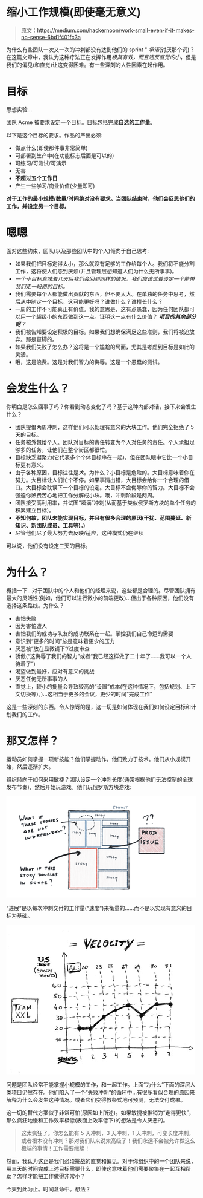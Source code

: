 # 缩小工作规模(即使毫无意义)

> 原文：<https://medium.com/hackernoon/work-small-even-if-it-makes-no-sense-6bd1f401fc3a>

为什么有些团队一次又一次的冲刺都没有达到他们的 sprint " *承诺*(讨厌那个词)？在这篇文章中，我认为这种疗法正在发挥作用*极其有效，而且违反直觉的小*，但是我们的偏见(和直觉)让这变得困难。有一些深刻的人性因素在起作用。

# 目标

思想实验…

团队 Acme 被要求设定一个目标。目标包括完成**自选的工作量。**

以下是这个目标的要求。作品的产出必须:

*   做点什么(即使那件事非常简单)
*   可部署到生产中(在功能标志后面是可以的)
*   可练习/可测试/可演示
*   无害
*   **不超过五个工作日**
*   产生一些学习/商业价值(少量即可)

**对于工作的最小规模/数量/时间绝对没有要求。当团队结束时，他们会反思他们的工作，并设定另一个目标。**

# 嗯嗯

面对这些约束，团队(以及那些团队中的个人)倾向于自己思考:

*   如果我们把目标定得太小，那么就没有足够的工作给每个人。我们将不能分割工作，这将使人们感到厌烦(并且管理层想知道人们为什么无所事事)。
*   *一个小目标意味着几天后我们会回到同样的情况。我们应该试着设定一个能带我们走一段路的目标。*
*   我们需要每个人都能做出贡献的东西，但不要太大。在单独的任务中思考，然后从中制定一个目标，这可能更好吗？谁做什么？谁擅长什么？
*   一周的工作不可能真正有价值。我的意思是，这有点愚蠢，因为任何团队都可以用一个超级小的东西做到这一点。证明这一点有什么价值？ ***项目的其余部分呢？***
*   我们被告知要设定积极的目标。如果我们想确保满足这些准则，我们将被迫放弃。那是蹩脚的。
*   如果我们失败了怎么办？这将是一个尴尬的局面，尤其是考虑到目标是如此的灵活。
*   哦，这是浪费。这是对我们智力的侮辱。这是一个愚蠢的测试。

# 会发生什么？

你明白是怎么回事了吗？你看到动态变化了吗？基于这种内部对话，接下来会发生什么？

*   团队提倡两周冲刺，这样他们可以处理有意义的大块工作。他们完全拒绝了 5 天的目标。
*   任务被外包给个人。团队对目标的责任转变为个人对任务的责任。个人承担足够多的任务，让他们在整个街区都很忙。
*   目标缺乏凝聚力(它代表多个个体目标串在一起)，但在团队眼中它比一个小目标更有意义。
*   由于各种原因，目标往往是*大*。为什么？小目标是危险的。大目标意味着你在努力。大目标让人们忙个不停。如果事情出错，大目标会给你一个合理的借口。大目标会耽误下一个目标的设定。大目标不会侮辱你的智力。大目标不会强迫你煞费苦心地把工作分解成小块。哦，冲刺阶段是两周。
*   团队接受高利用率，并试图“填满”冲刺(从而基于类似俄罗斯方块的单个任务的积累建立目标)。
*   **不知何故，团队未能实现目标，并且有很多合理的原因(干扰、范围蔓延、新知识、新团队成员、工具等)。)**
*   尽管他们尽了最大努力去反映/适应，这种模式仍在继续

可以说，他们没有设定三天的目标。

# 为什么？

概括一下…对于团队中的个人和他们的经理来说，这些都是合理的。尽管团队拥有最大的灵活性(例如，他们可以进行微小的前端更改)…但出于各种原因，他们没有选择这条路线。为什么？

*   害怕失败
*   因为害怕遭人
*   害怕我们的成功与队友的成功联系在一起。掌控我们自己命运的需要
*   意识到“更多的时间”总是意味着更少的压力
*   厌恶被“放在显微镜下”/过度审查
*   骄傲(“这侮辱了我们的智力”或者“我已经这样做了二十年了……我可以一个人待着了”)
*   渴望做到最好，应对有意义的挑战
*   厌恶任何无所事事的人
*   直觉上，较小的批量会导致较高的“设置”成本(在这种情况下，包括规划、上下文切换等)。)…这相当于更多的会议，更少的时间“完成工作”

这是一些深刻的东西。令人惊讶的是，这一切是如何体现在我们如何设定目标和计划我们的工作。

# 那又怎样？

运动员如何掌握一项新技能？他们掌握动作。他们致力于技术。他们从小规模开始，然后逐渐扩大。

组织倾向于如何采用敏捷？团队设定一个冲刺长度(通常根据他们无法控制的全球发布节奏)，然后开始玩游戏。他们玩俄罗斯方块游戏:

![](img/acb47c17290b0e7d21d33163b78ae3df.png)

“进展”是以每次冲刺交付的工作量(“速度”)来衡量的……而不是以实现有意义的目标为基础。

![](img/b022c5ae5e331851fdb17bb5527802f4.png)

问题是团队经常不能掌握小规模的工作，和一起工作。上面“为什么”下面的深层人类项目仍然存在。他们陷入了一个“失败冲刺”的循环中…有很多看似合理的原因来解释为什么会发生这种情况。或者它们变得教条式地可预测，无法交付成果。

这一切的替代方案似乎非常可怕(原因如上所述)。如果敏捷被推销为“走得更快”，那么疯狂地慢和工作效率极低(表面上效率低下)的想法是令人厌恶的。

> 这太疯狂了。你怎么能有 5 天冲刺，3 天冲刺，1 天冲刺，可变长度冲刺，或者根本没有冲刺？那对我们队来说太高级了！我们永远不会被允许做这么极端的事情！工作需要继续！

然而，我认为这正是我们必须挑战的直觉和偏见。对于你组织中的一个团队来说，用三天的时间完成上述目标需要什么，即使这意味着他们需要聚集在一起互相帮助？怎样才能把工作做得非常小？

今天到此为止。时间盒命中。想法？